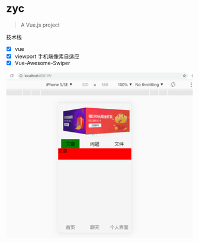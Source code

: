 # zyc

> A Vue.js project

技术栈
- [x] vue
- [x] viewport 手机端像素自适应 
- [x] Vue-Awesome-Swiper

![](./img/img.gif)
